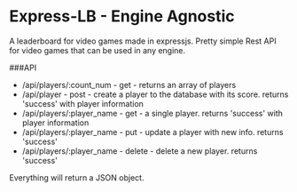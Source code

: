 # Express-LB - Engine Agnostic
A leaderboard for video games made in expressjs. Pretty simple Rest API for video games that can be used in any engine.

###API

- /api/players/:count_num - get - returns an array of players
- /api/player - post - create a player to the database with its score. returns 'success' with player information
- /api/players/:player_name - get  - a single player. returns 'success' with player information
- /api/players/:player_name - put - update a player with new info. returns 'success'
- /api/players/:player_name - delete - delete a new player. returns 'success'

Everything will return a JSON object.
